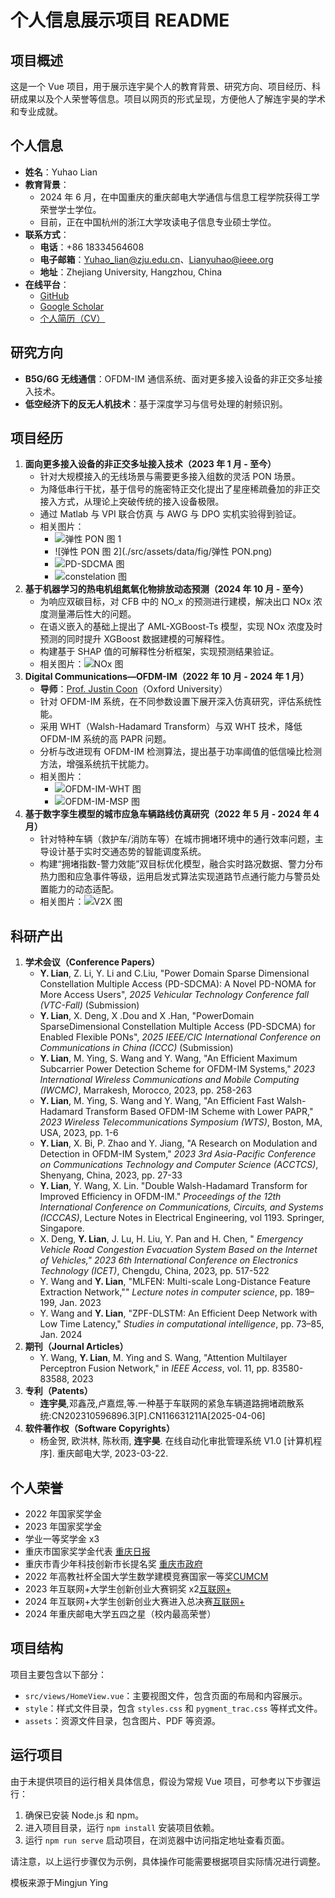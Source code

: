 # 个人信息展示项目 README

## 项目概述
这是一个 Vue 项目，用于展示连宇昊个人的教育背景、研究方向、项目经历、科研成果以及个人荣誉等信息。项目以网页的形式呈现，方便他人了解连宇昊的学术和专业成就。

## 个人信息
- **姓名**：Yuhao Lian
- **教育背景**：
  - 2024 年 6 月，在中国重庆的重庆邮电大学通信与信息工程学院获得工学荣誉学士学位。
  - 目前，正在中国杭州的浙江大学攻读电子信息专业硕士学位。
- **联系方式**：
  - **电话**：+86 18334564608
  - **电子邮箱**：Yuhao_lian@zju.edu.cn、Lianyuhao@ieee.org
  - **地址**：Zhejiang University, Hangzhou, China
- **在线平台**：
  - [GitHub](https://github.com/YuhaoLian)
  - [Google Scholar](https://scholar.google.com/citations?hl=zh-CN&user=dlzoXeQAAAAJ)
  - [个人简历（CV）](./src/assets/data/CV_YuhaoLian.pdf)

## 研究方向
- **B5G/6G 无线通信**：OFDM-IM 通信系统、面对更多接入设备的非正交多址接入技术。
- **低空经济下的反无人机技术**：基于深度学习与信号处理的射频识别。

## 项目经历
1. **面向更多接入设备的非正交多址接入技术（2023 年 1 月 - 至今）**
    - 针对大规模接入的无线场景与需要更多接入组数的灵活 PON 场景。
    - 为降低串行干扰，基于信号的施密特正交化提出了星座稀疏叠加的非正交接入方式，从理论上突破传统的接入设备极限。
    - 通过 Matlab 与 VPI 联合仿真 与 AWG 与 DPO 实机实验得到验证。
    - 相关图片：
      - ![弹性 PON 图 1](./src/assets/data/fig/弹性PON图2.png)
      - ![弹性 PON 图 2](./src/assets/data/fig/弹性 PON.png)
      - ![PD-SDCMA 图](./src/assets/data/fig/PD-SDCMA.png)
      - ![constelation 图](./src/assets/data/fig/constelation.png)
2. **基于机器学习的热电机组氮氧化物排放动态预测（2024 年 10 月 - 至今）**
    - 为响应双碳目标，对 CFB 中的 NO_x 的预测进行建模，解决出口 NOx 浓度测量滞后性大的问题。
    - 在语义嵌入的基础上提出了 AML-XGBoost-Ts 模型，实现 NOx 浓度及时预测的同时提升 XGBoost 数据建模的可解释性。 
    - 构建基于 SHAP 值的可解释性分析框架，实现预测结果验证。
    - 相关图片：![NOx 图](./src/assets/data/fig/NOx.png)
3. **Digital Communications—OFDM-IM（2022 年 10 月 - 2024 年 1 月）**
    - **导师**：[Prof. Justin Coon](https://eng.ox.ac.uk/people/justin-coon/)（Oxford University）
    - 针对 OFDM-IM 系统，在不同参数设置下展开深入仿真研究，评估系统性能。
    - 采用 WHT（Walsh-Hadamard Transform）与双 WHT 技术，降低 OFDM-IM 系统的高 PAPR 问题。
    - 分析与改进现有 OFDM-IM 检测算法，提出基于功率阈值的低信噪比检测方法，增强系统抗干扰能力。
    - 相关图片：
      - ![OFDM-IM-WHT 图](./src/assets/data/fig/OFDM-IM-WHT.png)
      - ![OFDM-IM-MSP 图](./src/assets/data/fig/OFDM-IM-MSP.png)
4. **基于数字孪生模型的城市应急车辆路线仿真研究（2022 年 5 月 - 2024 年 4 月）**
    - 针对特种车辆（救护车/消防车等）在城市拥堵环境中的通行效率问题，主导设计基于实时交通态势的智能调度系统。
    - 构建“拥堵指数-警力效能”双目标优化模型，融合实时路况数据、警力分布热力图和应急事件等级，运用启发式算法实现道路节点通行能力与警员处置能力的动态适配。
    - 相关图片：![V2X 图](./src/assets/data/fig/V2X.png)

## 科研产出
1. **学术会议（Conference Papers）**
    - **Y. Lian**, Z. Li, Y. Li and  C.Liu, "Power Domain Sparse Dimensional Constellation Multiple Access (PD-SDCMA): A Novel PD-NOMA for More Access Users", <em>2025 Vehicular Technology Conference fall (VTC-Fall)</em> (Submission) 
    - **Y. Lian**, X. Deng, X .Dou and X .Han, "PowerDomain SparseDimensional Constellation Multiple Access (PD-SDCMA) for Enabled Flexible PONs", <em>2025 IEEE/CIC International Conference on Communications in China (ICCC)</em> (Submission) 
    - **Y. Lian**, M. Ying, S. Wang and Y. Wang, "An Efficient Maximum Subcarrier Power Detection Scheme for OFDM-IM Systems," <em>2023 International Wireless Communications and Mobile Computing (IWCMC)</em>, Marrakesh, Morocco, 2023, pp. 258-263
    - **Y. Lian**, M. Ying, S. Wang and Y. Wang, "An Efficient Fast Walsh-Hadamard Transform Based OFDM-IM Scheme with Lower PAPR," <em>2023 Wireless Telecommunications Symposium (WTS)</em>, Boston, MA, USA, 2023, pp. 1-6 
    - **Y. Lian**, X. Bi, P. Zhao and Y. Jiang, "A Research on Modulation and Detection in OFDM-IM System," <em>2023 3rd Asia-Pacific Conference on Communications Technology and Computer Science (ACCTCS)</em>, Shenyang, China, 2023, pp. 27-33 
    - **Y. Lian**, Y. Wang, X. Lin. "Double Walsh-Hadamard Transform for Improved Efficiency in OFDM-IM."  <em>Proceedings of the 12th International Conference on Communications, Circuits, and Systems (ICCCAS)</em>, Lecture Notes in Electrical Engineering, vol 1193. Springer, Singapore.  
    - X. Deng, **Y. Lian**, J. Lu, H. Liu, Y. Pan and H. Chen, " <em>Emergency Vehicle Road Congestion Evacuation System Based on the Internet of Vehicles," 2023 6th International Conference on Electronics Technology (ICET)</em>, Chengdu, China, 2023, pp. 517-522
    - Y. Wang and **Y. Lian**, "MLFEN: Multi-scale Long-Distance Feature Extraction Network,"" <em>Lecture notes in computer science</em>, pp. 189–199, Jan. 2023  
    - Y. Wang and **Y. Lian**, "ZPF-DLSTM: An Efficient Deep Network with Low Time Latency," <em>Studies in computational intelligence</em>, pp. 73–85, Jan. 2024  
2. **期刊（Journal Articles）**
    - Y. Wang, **Y. Lian**, M. Ying and S. Wang, "Attention Multilayer Perceptron Fusion Network," in <em>IEEE Access</em>, vol. 11, pp. 83580-83588, 2023
3. **专利（Patents）**
    - **连宇昊**,邓鑫茂,卢嘉煜,等.一种基于车联网的紧急车辆道路拥堵疏散系统:CN202310596896.3[P].CN116631211A[2025-04-06]
4. **软件著作权（Software Copyrights）**
    - 杨金贺, 欧洪林, 陈秋雨, **连宇昊**. 在线自动化审批管理系统 V1.0 [计算机程序]. 重庆邮电大学, 2023-03-22.

## 个人荣誉
- 2022 年国家奖学金
- 2023 年国家奖学金
- 学业一等奖学金 x3
- 重庆市国家奖学金代表 [重庆日报](https://www.cqrb.cn/quanweifabu/2024-06-28/1960400_pc.html)
- 重庆市青少年科技创新市长提名奖 [重庆市政府](https://www.cq.gov.cn/zwgk/zfxxgkml/szfwj/qtgw/202402/t20240204_12900213.html)
- 2022 年高教社杯全国大学生数学建模竞赛国家一等奖[CUMCM](https://www.mcm.edu.cn/upload_cn/node/629/uJzoCRK40ebedd130f42ed41e5f144ac29bae490.pdf)
- 2023 年互联网+大学生创新创业大赛铜奖 x2[互联网+](https://cy.ncss.cn/)
- 2024 年互联网+大学生创新创业大赛进入总决赛[互联网+](https://cy.ncss.cn/)
- 2024 年重庆邮电大学五四之星（校内最高荣誉）

## 项目结构
项目主要包含以下部分：
- `src/views/HomeView.vue`：主要视图文件，包含页面的布局和内容展示。
- `style`：样式文件目录，包含 `styles.css` 和 `pygment_trac.css` 等样式文件。
- `assets`：资源文件目录，包含图片、PDF 等资源。

## 运行项目
由于未提供项目的运行相关具体信息，假设为常规 Vue 项目，可参考以下步骤运行：
1. 确保已安装 Node.js 和 npm。
2. 进入项目目录，运行 `npm install` 安装项目依赖。
3. 运行 `npm run serve` 启动项目，在浏览器中访问指定地址查看页面。

请注意，以上运行步骤仅为示例，具体操作可能需要根据项目实际情况进行调整。

模板来源于Mingjun Ying
